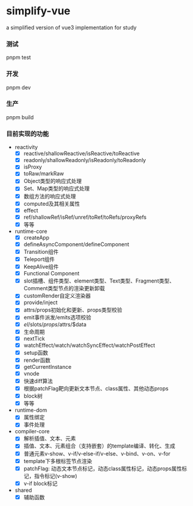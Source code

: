 # simplify-vue
a simplified version of vue3 implementation for study

### 测试
pnpm test

### 开发
pnpm dev

### 生产
pnpm build

### 目前实现的功能
- reactivity
   - [x] reactive/shallowReactive/isReactive/toReactive
   - [x] readonly/shallowReadonly/isReadonly/toReadonly
   - [x] isProxy
   - [x] toRaw/markRaw
   - [x] Object类型的响应式处理
   - [x] Set、Map类型的响应式处理
   - [x] 数组方法的响应式处理
   - [x] computed及其相关属性
   - [x] effect
   - [x] ref/shallowRef/isRef/unref/toRef/toRefs/proxyRefs
   - [x] 等等
- runtime-core
   - [x] createApp
   - [x] defineAsyncComponent/defineComponent
   - [x] Transition组件
   - [x] Teleport组件
   - [x] KeepAlive组件
   - [x] Functional Component
   - [x] slot插槽、组件类型、element类型、Text类型、Fragment类型、Comment类型节点的渲染更新卸载
   - [x] customRender自定义渲染器
   - [x] provide/inject
   - [x] attrs/props初始化和更新、props类型校验
   - [x] emit事件派发/emits选项校验
   - [x] $el/$slots/$props/$attrs/$data
   - [x] 生命周期
   - [x] nextTick
   - [x] watchEffect/watch/watchSyncEffect/watchPostEffect
   - [x] setup函数
   - [x] render函数
   - [x] getCurrentInstance
   - [x] vnode
   - [x] 快速diff算法
   - [x] 根据patchFlag靶向更新文本节点、class属性、其他动态props
   - [x] block树 
   - [x] 等等
- runtime-dom
   - [x] 属性绑定
   - [x] 事件处理
- compiler-core
   - [x] 解析插值、文本、元素
   - [x] 插值、文本、元素组合（支持嵌套）的template编译、转化、生成
   - [x] 普通元素v-show、v-if/v-else-if/v-else、v-bind、v-on、v-for
   - [x] template下多根标签节点渲染 
   - [x] patchFlag: 动态文本节点标记，动态class属性标记，动态props属性标记，指令标记(v-show)
   - [x] v-if block标记
- shared
   - [x] 辅助函数
